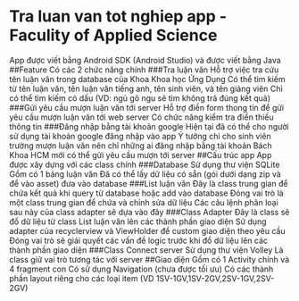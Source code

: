 ﻿# Tra luan van tot nghiep app - Faculity of Applied Science
App được viết bằng Android SDK (Android Studio) và được viết bằng Java 
##Feature
Có các 2 chức năng chính
###Tra luận văn
Hỗ trợ việc tra cứu tên luận văn trong database của Khoa Khoa học Ứng Dụng
Có thể tìm kiếm từ tên luận văn, tên luận văn tiếng anh, tên sinh viên, và tên giảng viên
Chỉ có thể tìm kiếm có dấu (VD: ngủ gõ ngu sẽ tìm không trả đúng kết quả)
###Gửi yêu cầu mượn luận văn tới server
Hỗ trợ điền form thong tin để gửi yêu cầu mượn luận văn tới web server
Có chức năng kiểm tra điền thiếu thông tin
###Đăng nhập bằng tài khoản google
Hiện tại đã có thể cho người sử dụng tài khoản google đăng nhập vào app
Ý tưởng chỉ cho sinh viên trường mượn luận văn nên chỉ những ai đăng nhập bằng tài khoản Bách Khoa HCM mới có thể gửi yêu cầu mượn tới server
##Cấu trúc app
App được xây dựng với các class chính 
###Database
Sử dụng thư viện SQLite 
Gồm có 1 bảng luận văn 
Đã có thể lấy dữ liệu có sẵn (gói dưới dạng zip và để vào asset) đưa vào database
###List luận văn
Đây là class trung gian để chứa kết quả khi query từ database hoặc add vào database
Đóng vai trò là một class trung gian để chứa và chỉnh sửa dữ liệu
Các câu lệnh phân loại sau này của class adapter sẽ dựa vào đây
###Class Adapter
Đây là class sẽ đổ dữ liệu từ class List luận văn lên các thành phần giao diện
Sử dụng adapter của recyclerview và ViewHolder để custom giao diện theo yêu cầu
Đóng vai trò sẽ giái quyết các vấn đề logic trước khi đổ dữ liệu lên các thành phần giao diện
###Class Connect server
Sử dụng thư viện Volley 
Là class giữ vai trò tương tác với server
##Giao diện
Gồm có 1 Activity chính và 4 fragment con
Có sử dụng Navigation (chưa được tối ưu)
Có các thành phần layout riêng cho các loại item (VD 1SV-1GV,1SV-2GV,2SV-1GV,2SV-2GV)
